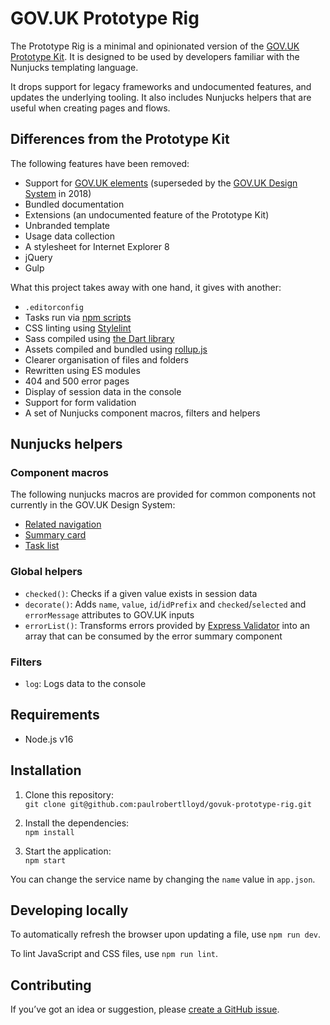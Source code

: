 # GOV.UK Prototype Rig

The Prototype Rig is a minimal and opinionated version of the [GOV.UK Prototype Kit](https://govuk-prototype-kit.herokuapp.com/docs). It is designed to be used by developers familiar with the Nunjucks templating language.

It drops support for legacy frameworks and undocumented features, and updates the underlying tooling. It also includes Nunjucks helpers that are useful when creating pages and flows.

## Differences from the Prototype Kit

The following features have been removed:

* Support for [GOV.UK elements](https://govuk-elements.herokuapp.com/) (superseded by the [GOV.UK Design System](https://design-system.service.gov.uk) in 2018)
* Bundled documentation
* Extensions (an undocumented feature of the Prototype Kit)
* Unbranded template
* Usage data collection
* A stylesheet for Internet Explorer 8
* jQuery
* Gulp

What this project takes away with one hand, it gives with another:

* `.editorconfig`
* Tasks run via [npm scripts](https://docs.npmjs.com/cli/v7/using-npm/scripts)
* CSS linting using [Stylelint](https://stylelint.io)
* Sass compiled using [the Dart library](https://sass-lang.com/dart-sass)
* Assets compiled and bundled using [rollup.js](https://rollupjs.org/)
* Clearer organisation of files and folders
* Rewritten using ES modules
* 404 and 500 error pages
* Display of session data in the console
* Support for form validation
* A set of Nunjucks component macros, filters and helpers

## Nunjucks helpers

### Component macros

The following nunjucks macros are provided for common components not currently in the GOV.UK Design System:

* [Related navigation](/app/components/related-navigation/README.md)
* [Summary card](/app/components/summary-card/README.md)
* [Task list](/app/components/task-list/README.md)

### Global helpers

* `checked()`: Checks if a given value exists in session data
* `decorate()`: Adds `name`, `value`, `id`/`idPrefix` and `checked`/`selected` and `errorMessage` attributes to GOV.UK inputs
* `errorList()`: Transforms errors provided by [Express Validator](https://express-validator.github.io) into an array that can be consumed by the error summary component

### Filters

* `log`: Logs data to the console

## Requirements

* Node.js v16

## Installation

1. Clone this repository:\
`git clone git@github.com:paulrobertlloyd/govuk-prototype-rig.git`

2. Install the dependencies:\
`npm install`

3. Start the application:\
`npm start`

You can change the service name by changing the `name` value in `app.json`.

## Developing locally

To automatically refresh the browser upon updating a file, use `npm run dev`.

To lint JavaScript and CSS files, use `npm run lint`.

## Contributing

If you’ve got an idea or suggestion, please [create a GitHub issue](https://github.com/paulrobertlloyd/govuk-prototype-rig/issues).

